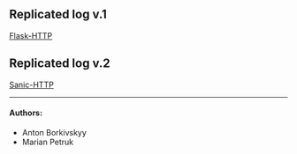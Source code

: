 ## Replicated log v.1
[Flask-HTTP](flask_http)


## Replicated log v.2
[Sanic-HTTP](sanic_http)

---

#### Authors:
- Anton Borkivskyy
- Marian Petruk
